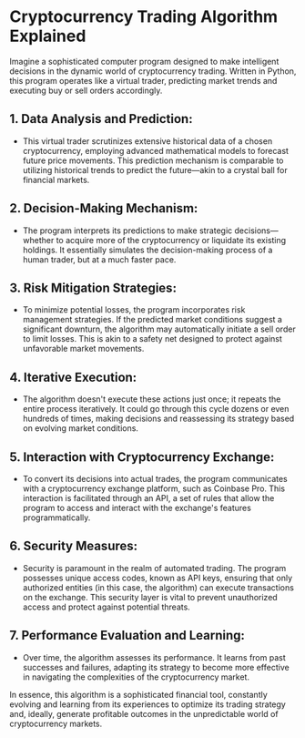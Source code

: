 
# Cryptocurrency Trading Algorithm Explained

Imagine a sophisticated computer program designed to make intelligent decisions in the dynamic world of cryptocurrency trading. Written in Python, this program operates like a virtual trader, predicting market trends and executing buy or sell orders accordingly.

## 1. Data Analysis and Prediction:
- This virtual trader scrutinizes extensive historical data of a chosen cryptocurrency, employing advanced mathematical models to forecast future price movements. This prediction mechanism is comparable to utilizing historical trends to predict the future—akin to a crystal ball for financial markets.

## 2. Decision-Making Mechanism:
- The program interprets its predictions to make strategic decisions—whether to acquire more of the cryptocurrency or liquidate its existing holdings. It essentially simulates the decision-making process of a human trader, but at a much faster pace.

## 3. Risk Mitigation Strategies:
- To minimize potential losses, the program incorporates risk management strategies. If the predicted market conditions suggest a significant downturn, the algorithm may automatically initiate a sell order to limit losses. This is akin to a safety net designed to protect against unfavorable market movements.

## 4. Iterative Execution:
- The algorithm doesn't execute these actions just once; it repeats the entire process iteratively. It could go through this cycle dozens or even hundreds of times, making decisions and reassessing its strategy based on evolving market conditions.

## 5. Interaction with Cryptocurrency Exchange:
- To convert its decisions into actual trades, the program communicates with a cryptocurrency exchange platform, such as Coinbase Pro. This interaction is facilitated through an API, a set of rules that allow the program to access and interact with the exchange's features programmatically.

## 6. Security Measures:
- Security is paramount in the realm of automated trading. The program possesses unique access codes, known as API keys, ensuring that only authorized entities (in this case, the algorithm) can execute transactions on the exchange. This security layer is vital to prevent unauthorized access and protect against potential threats.

## 7. Performance Evaluation and Learning:
- Over time, the algorithm assesses its performance. It learns from past successes and failures, adapting its strategy to become more effective in navigating the complexities of the cryptocurrency market.

In essence, this algorithm is a sophisticated financial tool, constantly evolving and learning from its experiences to optimize its trading strategy and, ideally, generate profitable outcomes in the unpredictable world of cryptocurrency markets.
```


